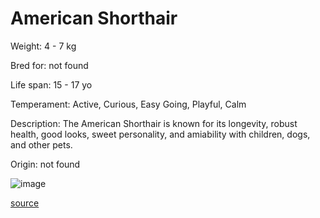 # American Shorthair

Weight: 4 - 7 kg

Bred for: not found 

Life span: 15 - 17 yo

Temperament: Active, Curious, Easy Going, Playful, Calm

Description: The American Shorthair is known for its longevity, robust health, good looks, sweet personality, and amiability with children, dogs, and other pets.

Origin: not found

![image](https://cdn2.thecatapi.com/images/JFPROfGtQ.jpg)

[source](https://api.thecatapi.com/v1/breeds/asho)
